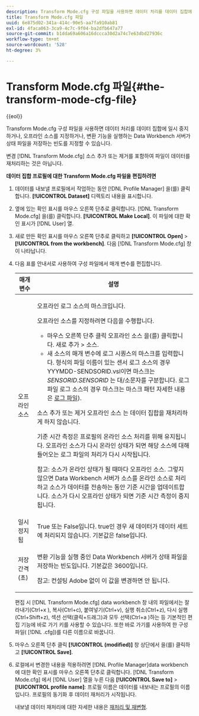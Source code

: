 ```yaml
---
description: Transform Mode.cfg 구성 파일을 사용하면 데이터 처리를 데이터 집합에 일시 중지하거나, 오프라인 소스를 지정하거나, 변환 기능을 실행하는 Data Workbench 서버가 상태 파일을 저장하는 빈도를 지정할 수 있습니다.
title: Transform Mode.cfg 파일
uuid: 6e875d02-341a-414c-90e5-aa7fa910ab81
exl-id: 4faca063-3ca9-4c7c-9f04-ba2dfb647a77
source-git-commit: b1dda69a606a16dccca30d2a74c7e63dbd27936c
workflow-type: tm+mt
source-wordcount: '528'
ht-degree: 3%

---
```


# Transform Mode.cfg 파일{#the-transform-mode-cfg-file}

{{eol}}

Transform Mode.cfg 구성 파일을 사용하면 데이터 처리를 데이터 집합에 일시 중지하거나, 오프라인 소스를 지정하거나, 변환 기능을 실행하는 Data Workbench 서버가 상태 파일을 저장하는 빈도를 지정할 수 있습니다.

변경 [!DNL Transform Mode.cfg] 소스 추가 또는 제거를 포함하여 파일이 데이터를 재처리하는 것은 아닙니다.

**데이터 집합 프로필에 대한 Transform Mode.cfg 파일을 편집하려면**

1. 데이터를 내보낼 프로필에서 작업하는 동안 [!DNL Profile Manager] 을(를) 클릭합니다. **[!UICONTROL Dataset]** 디렉토리 내용을 표시합니다.
1. 옆에 있는 확인 표시를 마우스 오른쪽 단추로 클릭합니다. [!DNL Transform Mode.cfg] 을(를) 클릭합니다. **[!UICONTROL Make Local]**. 이 파일에 대한 확인 표시가 [!DNL User] 열.
1. 새로 만든 확인 표시를 마우스 오른쪽 단추로 클릭하고 **[!UICONTROL Open]** > **[!UICONTROL from the workbench]**. 다음 [!DNL Transform Mode.cfg] 창이 나타납니다.
1. 다음 표를 안내서로 사용하여 구성 파일에서 매개 변수를 편집합니다.

   <table id="table_9FC00BD54FD8439DA17AEF61AC2ACD50"> 
    <thead> 
    <tr> 
    <th colname="col1" class="entry"> 매개 변수 </th> 
    <th colname="col2" class="entry"> 설명 </th> 
    </tr> 
    </thead>
    <tbody> 
    <tr> 
    <td colname="col1"> 오프라인 소스 </td> 
    <td colname="col2"> <p>오프라인 로그 소스의 마스크입니다. </p> <p> 오프라인 소스를 지정하려면 다음을 수행합니다. </p> 
    <ul id="ul_B93F945A697C4882ADE420438712B0B0"> 
     <li id="li_617C04FE9F1C4E998394F224CFEA21F3"> 마우스 오른쪽 단추 클릭 <span class="uicontrol"> 오프라인 소스</span> 을(를) 클릭합니다. <span class="uicontrol"> 새로 추가</span> &gt; <span class="uicontrol"> 소스</span>. </li> 
    <li id="li_B263A294D1F14D62BBAA5DBF3B388C38"> 새 소스의 매개 변수에 로그 시퀀스의 마스크를 입력합니다. 형식의 파일 이름이 있는 센서 로그 소스의 경우 <span class="filepath"> YYYMDD-SENDSORID.vsl</span>이면 마스크는 <i>SENSORID.SENSORID</i> 는 대/소문자를 구분합니다. 로그 파일 로그 소스의 경우 마스크는 <span class="wintitle"> 마스크 패턴</span> 자세한 내용은 <a href="../../../../home/c-dataset-const-proc/c-log-proc-config-file/c-log-sources.md#concept-3d4fb817c057447d90f166b1183b461e"> 로그 파일</a>). </li> 
    </ul> <p> 소스 추가 또는 제거 <span class="wintitle"> 오프라인 소스</span> 는 데이터 집합을 재처리하게 하지 않습니다. </p> <p> 기준 시간 측정은 프로필의 온라인 소스 처리를 위해 유지됩니다. 오프라인 소스가 다시 온라인 상태가 되면 해당 소스에 대해 들어오는 로그 파일의 처리가 다시 시작됩니다. </p> <p> <p>참고: 소스가 온라인 상태가 될 때마다 <span class="wintitle"> 오프라인 소스</span>. 그렇지 않으면 Data Workbench 서버가 소스를 온라인 소스로 처리하고 소스가 데이터를 전송하는 동안 기준 시간을 업데이트합니다. 소스가 다시 오프라인 상태가 되면 기준 시간 측정이 중지됩니다. </p> </p> </td> 
    </tr> 
    <tr> 
    <td colname="col1"> 일시 정지됨 </td> 
    <td colname="col2"> True 또는 False입니다. true인 경우 새 데이터가 데이터 세트에 처리되지 않습니다. 기본값은 false입니다. </td> 
    </tr> 
    <tr> 
    <td colname="col1"> 저장 간격(초) </td> 
    <td colname="col2"> <p>변환 기능을 실행 중인 Data Workbench 서버가 상태 파일을 저장하는 빈도입니다. 기본값은 3600입니다. </p> <p> <p>참고: 컨설팅 Adobe 없이 이 값을 변경하면 안 됩니다. </p> </p> </td> 
    </tr> 
    </tbody> 
   </table>

   편집 시 [!DNL Transform Mode.cfg] data workbench 창 내의 파일에서는 잘라내기(Ctrl+x ), 복사(Ctrl+c), 붙여넣기(Ctrl+v), 실행 취소(Ctrl+z), 다시 실행(Ctrl+Shift+z), 섹션 선택(클릭+드래그)과 모두 선택(Ctrl+a )하는 등 기본적인 편집 기능에 바로 가기 키를 사용할 수 있습니다. 또한 바로 가기를 사용하여 한 구성 파일( [!DNL .cfg])를 다른 이름으로 바꿉니다.

1. 마우스 오른쪽 단추 클릭 **[!UICONTROL (modified)]** 창 상단에서 을(를) 클릭하고 **[!UICONTROL Save]**.
1. 로컬에서 변경한 내용을 적용하려면 [!DNL Profile Manager]data workbench에 대한 확인 표시를 마우스 오른쪽 단추로 클릭합니다. [!DNL Transform Mode.cfg] 에서 [!DNL User] 열을 누른 다음 **[!UICONTROL Save to]** > **[!UICONTROL profile name]**: 프로필 이름은 데이터를 내보내는 프로필의 이름입니다. 프로필의 동기화 후 데이터 재처리가 시작됩니다.

   내보낼 데이터 재처리에 대한 자세한 내용은 [재처리 및 재변형](../../../../home/c-dataset-const-proc/c-reproc-retrans/c-unst-reproc-retrans.md).
